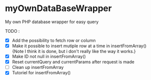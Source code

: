 # myOwnDataBaseWrapper
My own PHP database wrapper for easy query

TODO :
- [x] Add the possibility to fetch row or column
- [x] Make it possible to insert mutiple row at a time in insertFromArray() {Note I think it is done, but i don't really like the way it works.}
- [x] Make ID not null in insertFromArray()
- [x] Reset currentQuery and currentParams after request is made
- [ ] Clean up insertFromArray
- [x] Tutoriel for insertFromArray()
